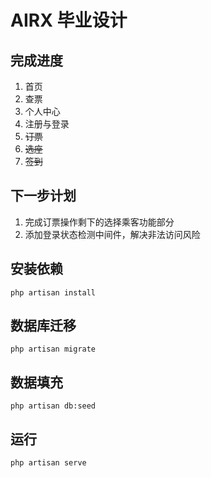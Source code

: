 # AIRX 毕业设计
## 完成进度
1. 首页
2. 查票
3. 个人中心
4. 注册与登录
5. ~~订票~~
6. ~~选座~~
7. ~~签到~~
## 下一步计划
1. 完成订票操作剩下的选择乘客功能部分
2. 添加登录状态检测中间件，解决非法访问风险
## 安装依赖
```shell script
php artisan install
```
## 数据库迁移
```shell script
php artisan migrate
```
## 数据填充
```shell script
php artisan db:seed
```
## 运行
```shell script
php artisan serve
```